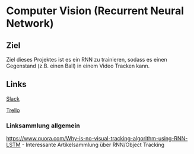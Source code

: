 # Computer Vision (Recurrent Neural Network)

## Ziel
Ziel dieses Projektes ist es ein RNN zu trainieren, sodass es einen Gegenstand (z.B. einen Ball) in einem Video Tracken kann.

## Links

[Slack](https://computer-vision-rnn.slack.com)

[Trello](https://trello.com/b/XAJalI7K/rnn-computer-vision)

### Linksammlung allgemein
https://www.quora.com/Why-is-no-visual-tracking-algorithm-using-RNN-LSTM - Interessante Artikelsammlung über RNN/Object Tracking
